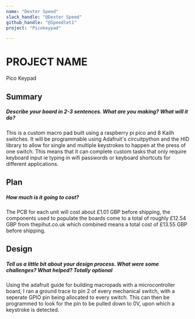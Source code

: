 ```yaml
---
name: "Dexter Speed"
slack_handle: "@Dexter Speed"
github_handle: "@Speedlet1"
project: "Picokeypad"

---
```


# PROJECT NAME
Pico Keypad
## Summary
##### Describe your board in 2-3 sentences. What are you making? What will it do?
This is a custom macro pad built using a raspberry pi pico and 8 Kailh switches. It will be programmable using Adafruit's circuitpython and the HID library to allow for single and multiple keystrokes to happen at the press of one switch. This means that it can complete custom tasks that only require keyboard input ie typing in wifi passwords or keyboard shortcuts for different applications.

## Plan
##### How much is it going to cost?
The PCB for each unit will cost about £1.01 GBP before shipping, the components used to populate the boards come to a total of roughly £12.54 GBP from thepihut.co.uk which combined means a total cost of £13.55 GBP before shipping.

## Design
##### Tell us a little bit about your design process. What were some challenges? What helped? ***Totally optional***
Using the adafruit guide for building macropads with a microcontroller board, I ran a ground trace to pin 2 of every mechanical switch, with a seperate GPIO pin being allocated to every switch. This can then be programmed to look for the pin to be pulled down to 0V, upon which a keystroke is detected.
